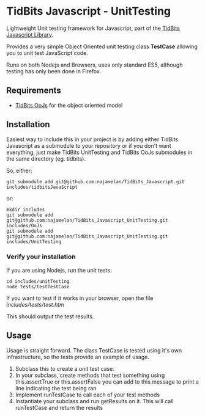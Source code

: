 TidBits Javascript - UnitTesting
================================

Lightweight Unit testing framework for Javascript, part of the [TidBits Javascript Library](https://github.com/najamelan/TidBits_Javascript).

Provides a very simple Object Oriented unit testing class **TestCase** allowing you to unit test JavaScript code.

Runs on both Nodejs and Browsers, uses only standard ES5, although testing has only been done in Firefox.

## Requirements

- [TidBits OoJs](https://github.com/najamelan/TidBits_Javascript_OoJs) for the object oriented model


## Installation

Easiest way to include this in your project is by adding either TidBits Javascript as a submodule to your repository or if you don't want everything, just make TidBits UnitTesting and TidBits OoJs submodules in the same directory (eg. tidbits).

So, either:

```shell
git submodule add git@github.com:najamelan/TidBits_Javascript.git includes/tidbitsJavaScript
```

or:

```shell
mkdir includes
git submodule add git@github.com:najamelan/TidBits_Javascript_UnitTesting.git includes/OoJs
git submodule add git@github.com:najamelan/TidBits_Javascript_UnitTesting.git includes/UnitTesting
```

### Verify your installation

If you are using Nodejs, run the unit tests:

```shell
cd includes/unitTesting
node tests/testTestCase
```

If you want to test if it works in your browser, open the file *includes/tests/test.htm*

This should output the test results.

## Usage

Usage is straight forward. The class TestCase is tested using it's own infrastructure, so the tests provide an example of usage.

1. Subclass this to create a unit test case.
2. In your subclass, create methods that test something using this.assertTrue or this.assertFalse
   you can add to this.message to print a line indicating the test being ran
3. Implement runTestCase to call each of your test methods
4. Instantiate your subclass and run getResults on it. This will call runTestCase and return the results
